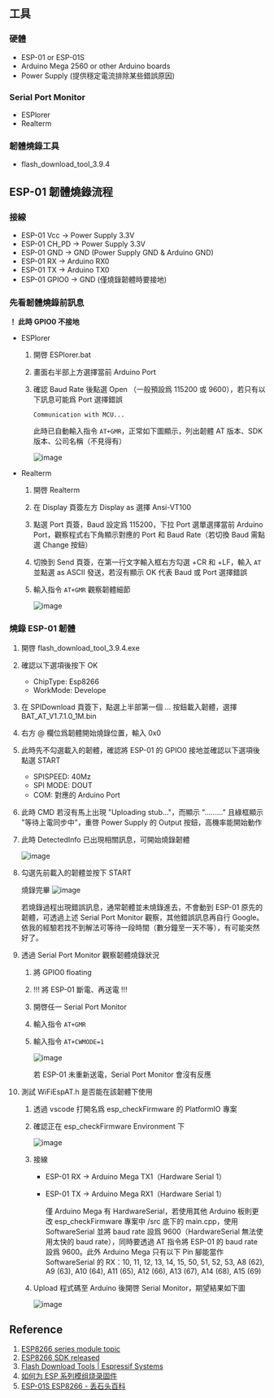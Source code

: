 ## 工具

### 硬體
- ESP-01 or ESP-01S
- Arduino Mega 2560 or other Arduino boards
- Power Supply (提供穩定電流排除某些錯誤原因)

### Serial Port Monitor
- ESPlorer
- Realterm

### 韌體燒錄工具
- flash_download_tool_3.9.4

## ESP-01 韌體燒錄流程

### 接線
- ESP-01 Vcc -> Power Supply 3.3V
- ESP-01 CH_PD -> Power Supply 3.3V
- ESP-01 GND -> GND (Power Supply GND & Arduino GND)
- ESP-01 RX -> Arduino RX0
- ESP-01 TX -> Arduino TX0
- ESP-01 GPIO0 -> GND (僅燒錄韌體時要接地)

### 先看韌體燒錄前訊息
**！ 此時 GPIO0 不接地**
- ESPlorer
    1. 開啓 ESPlorer.bat
    2. 畫面右半部上方選擇當前 Arduino Port
    3. 確認 Baud Rate 後點選 Open （一般預設爲 115200 或 9600），若只有以下訊息可能爲 Port 選擇錯誤
        ```
        Communication with MCU...
        ```
        此時已自動輸入指令 `AT+GMR`，正常如下圖顯示，列出韌體 AT 版本、SDK 版本、公司名稱（不見得有）

        ![image](./preview/p1.png)

- Realterm
    1. 開啓 Realterm
    2. 在 Display 頁簽左方 Display as 選擇 Ansi-VT100
    3. 點選 Port 頁簽，Baud 設定爲 115200，下拉 Port 選單選擇當前 Arduino Port，觀察程式右下角顯示對應的 Port 和 Baud Rate（若切換 Baud 需點選 Change 按鈕）
    4. 切換到 Send 頁簽，在第一行文字輸入框右方勾選 +CR 和 +LF，輸入 `AT` 並點選 as ASCII 發送，若沒有顯示 OK 代表 Baud 或 Port 選擇錯誤
    5. 輸入指令 `AT+GMR` 觀察韌體細節

        ![image](./preview/p2.png)

### 燒錄 ESP-01 韌體
1. 開啓 flash_download_tool_3.9.4.exe
2. 確認以下選項後按下 OK
    - ChipType: Esp8266
    - WorkMode: Develope
3. 在 SPIDownload 頁簽下，點選上半部第一個 ... 按鈕載入韌體，選擇 BAT_AT_V1.7.1.0_1M.bin
4. 右方 @ 欄位爲韌體開始燒錄位置，輸入 0x0
5. 此時先不勾選載入的韌體，確認將 ESP-01 的 GPIO0 接地並確認以下選項後點選 START
    - SPISPEED: 40Mz
    - SPI MODE: DOUT
    - COM: 對應的 Arduino Port
6. 此時 CMD 若沒有馬上出現 "Uploading stub..."，而顯示 "........." 且綠框顯示 "等待上電同步中"，重啓 Power Supply 的 Output 按鈕，高機率能開始動作
7. 此時 DetectedInfo 已出現相關訊息，可開始燒錄韌體

    ![image](./preview/p3.png)

8. 勾選先前載入的韌體並按下 START

    燒錄完畢
    ![image](./preview/p4.png)

    若燒錄過程出現錯誤訊息，通常韌體並未燒錄進去，不會動到 ESP-01 原先的韌體，可透過上述 Serial Port Monitor 觀察，其他錯誤訊息再自行 Google。依我的經驗若找不到解法可等待一段時間（數分鐘至一天不等），有可能突然好了。

9. 透過 Serial Port Monitor 觀察韌體燒錄狀況

    1. 將 GPIO0 floating
    2. !!! 將 ESP-01 斷電、再送電 !!!
    3. 開啓任一 Serial Port Monitor
    4. 輸入指令 `AT+GMR`
    5. 輸入指令 `AT+CWMODE=1`

        ![image](./preview/p5.png)

        若 ESP-01 未重新送電，Serial Port Monitor 會沒有反應

10. 測試 WiFiEspAT.h 是否能在該韌體下使用

    1. 透過 vscode 打開名爲 esp_checkFirmware 的 PlatformIO 專案
    2. 確認正在 esp_checkFirmware Environment 下

        ![image](./preview/p6.png)

    3. 接線
        - ESP-01 RX -> Arduino Mega TX1（Hardware Serial 1）
        - ESP-01 TX -> Arduino Mega RX1（Hardware Serial 1）

            僅 Arduino Mega 有 HardwareSerial，若使用其他 Arduino 板則更改 esp_checkFirmware 專案中 /src 底下的 main.cpp，使用 SoftwareSerial 並將 baud rate 設爲 9600（HardwareSerial 無法使用太快的 baud rate），同時要透過 AT 指令將 ESP-01 的 baud rate 設爲 9600。此外 Arduino Mega 只有以下 Pin 腳能當作 SoftwareSerial 的 RX：10, 11, 12, 13, 14, 15, 50, 51, 52, 53, A8 (62), A9 (63), A10 (64), A11 (65), A12 (66), A13 (67), A14 (68), A15 (69)

    4. Upload 程式碼至 Arduino 後開啓 Serial Monitor，期望結果如下圖

        ![image](./preview/p7.png)

## Reference

1. [ESP8266 series module topic](https://docs.ai-thinker.com/en/esp8266)
2. [ESP8266 SDK released](https://docs.ai-thinker.com/en/esp8266/sdk)
3. [Flash Download Tools | Espressif Systems](https://www.espressif.com/en/support/download/other-tools)
4. [如何为 ESP 系列模组烧录固件](https://docs.ai-thinker.com/esp_download)
5. [ESP-01S ESP8266 - 丢石头百科](https://wiki.diustou.com/cn/ESP-01S_ESP8266)
